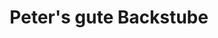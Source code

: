 ---
title: "Peter's gute Backstube"
url: /ottenhoefen-im-schwarzwald/peters-gute-backstube/
shop: Bäckerei
---